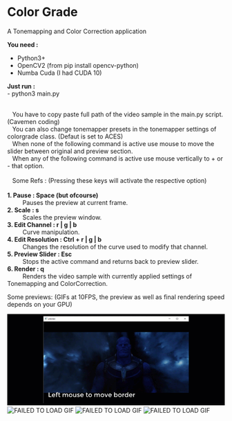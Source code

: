 # Color Grade
A Tonemapping and Color Correction application

<b>You need :</b>
<ul>
  <li>Python3+</li>
  <li>OpenCV2 (from pip install opencv-python)</li>
  <li>Numba Cuda (I had CUDA 10)</li>  
</ul>

<b>Just run : <br></b>
\- python3 main.py

<br>
&nbsp&nbsp You have to copy paste full path of the video sample in the main.py script. (Cavemen coding) <br>
&nbsp&nbsp You can also change tonemapper presets in the tonemapper settings of colorgrade class. (Defaut is set to ACES) <br>
&nbsp&nbsp When none of the following command is active use mouse to move the slider between original and preview section.<br>
&nbsp&nbsp When any of the following command is active use mouse vertically to + or - that option.<br>
<br>
&nbsp&nbsp Some Refs : (Pressing these keys will activate the respective option)<br><br>
<b>1. Pause : Space (but ofcourse)</b><br>
&nbsp&nbsp&nbsp&nbsp&nbsp&nbsp&nbsp&nbsp   Pauses the preview at  current frame.<br>
<b>2. Scale : s</b><br>
&nbsp&nbsp&nbsp&nbsp&nbsp&nbsp&nbsp&nbsp   Scales the preview window.<br>
<b>3. Edit Channel : r | g | b</b><br>
&nbsp&nbsp&nbsp&nbsp&nbsp&nbsp&nbsp&nbsp   Curve manipulation.<br>
<b>4. Edit Resolution : Ctrl + r | g | b</b><br>
&nbsp&nbsp&nbsp&nbsp&nbsp&nbsp&nbsp&nbsp   Changes the resolution of the curve used to modify that channel.<br>
<b>5. Preview Slider : Esc</b><br>
&nbsp&nbsp&nbsp&nbsp&nbsp&nbsp&nbsp&nbsp   Stops the active command and returns back to preview slider.<br>
<b>6. Render : q</b><br>
&nbsp&nbsp&nbsp&nbsp&nbsp&nbsp&nbsp&nbsp   Renders the video sample with currently applied settings of Tonemapping and ColorCorrection.<br>

Some previews:
(GIFs at 10FPS, the preview as well as final rendering speed depends on your GPU)

![FAILED TO LOAD GIF](GIF/1.gif)
![FAILED TO LOAD GIF](GIF/2.gif)
![FAILED TO LOAD GIF](GIF/3.gif)
![FAILED TO LOAD GIF](GIF/4.gif)
